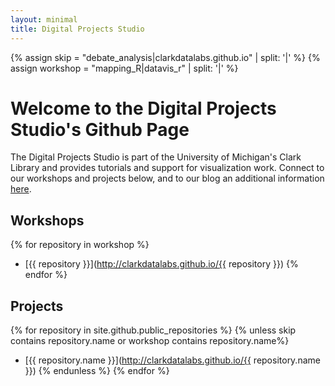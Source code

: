 ```yaml
---
layout: minimal
title: Digital Projects Studio
---
```

{% assign skip = "debate_analysis|clarkdatalabs.github.io" | split: '|'  %}
{% assign workshop = "mapping_R|datavis_r" | split: '|'  %}

# Welcome to the Digital Projects Studio's Github Page

The Digital Projects Studio is part of the University of Michigan's Clark Library and provides tutorials and support for visualization work. Connect to our workshops and projects below, and to our blog an additional information [here](https://digitalprojectstudio.wordpress.com/).

## Workshops

{% for repository in workshop %}
 * [{{ repository }}](http://clarkdatalabs.github.io/{{ repository }})
{% endfor %}

## Projects

{% for repository in site.github.public_repositories %}
 {% unless skip contains repository.name or workshop contains repository.name%}
  * [{{ repository.name }}](http://clarkdatalabs.github.io/{{ repository.name }})
 {% endunless %}
{% endfor %}


